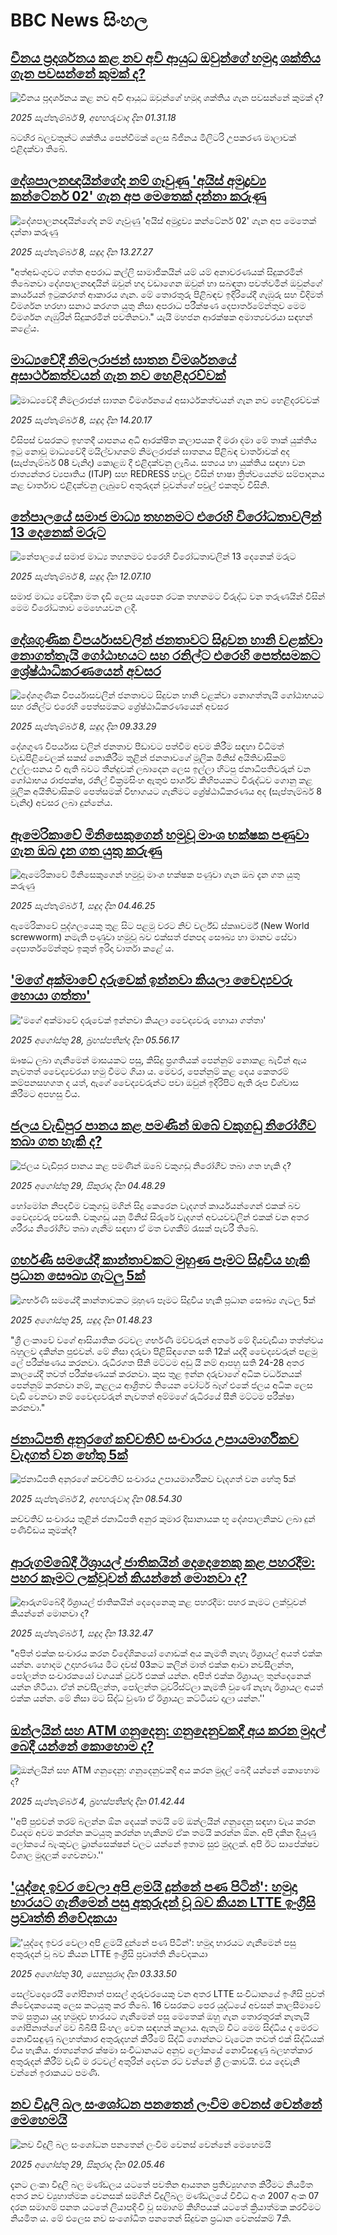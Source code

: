 # BBC News සිංහල## [චීනය ප්‍රදර්ශනය කළ නව අවි ආයුධ ඔවුන්ගේ හමුදා ශක්තිය ගැන පවසන්නේ කුමක් ද?](https://www.bbc.com/sinhala/articles/cjed212qy78o?at_medium=RSS&at_campaign=rss?at_campaign=githubrss)![චීනය ප්‍රදර්ශනය කළ නව අවි ආයුධ ඔවුන්ගේ හමුදා ශක්තිය ගැන පවසන්නේ කුමක් ද?](https://ichef.bbci.co.uk/ace/ws/240/cpsprodpb/40f3/live/feaf9ed0-891b-11f0-84c8-99de564f0440.jpg)_2025 සැප්තැම්බර් 9, අඟහරුවාදා දින 01.31.18_බටහිර බලවතුන්ට ශක්තිය පෙන්වීමක් ලෙස බීජිනය මිලිටරි උපකරණ මාලාවක් එළිදක්වා තිබේ.## [දේශපාලනඥයින්ගේද නම් ගෑවුණු 'අයිස් අමුද්‍රව්‍ය කන්ටේනර් 02' ගැන අප මෙතෙක් දන්නා කරුණු](https://www.bbc.com/sinhala/articles/cz69j6v090vo?at_medium=RSS&at_campaign=rss?at_campaign=githubrss)![දේශපාලනඥයින්ගේද නම් ගෑවුණු 'අයිස් අමුද්‍රව්‍ය කන්ටේනර් 02' ගැන අප මෙතෙක් දන්නා කරුණු](https://ichef.bbci.co.uk/ace/ws/240/cpsprodpb/4087/live/2c4e0e40-8ca9-11f0-82aa-7d0865a885a4.jpg)_2025 සැප්තැම්බර් 8, සඳුදා දින 13.27.27_"අත්අඩංගුවට ගත්ත අපරාධ කල්ලි සාමාජිකයින් යම් යම් අනාවරණයක් සිදුකරමින් තිබෙනවා දේශපාලනඥයින් ඔවුන් හදා වඩාගෙන ඔවුන් හා සබඳතා පවත්වමින් ඔවුන්ගේ කාර්යයන් ඉටුකරගත් ආකාරය ගැන. මේ තොරතුරු පිළිබඳව ඉදිරියේදී ගැඹුරු සහ විදිමත් විමර්ශන හරහා සනාථ කරගත යුතු නිසා අපරාධ පරීක්ෂණ දෙපාර්තමේන්තුව මෙම විමර්ශන ගැඹුරින් සිදුකරමින් පවතිනවා."  යැයි මහජන ආරක්ෂක අමාත්‍යවරයා සඳහන් කළේය.## [මාධ්‍යවේදී නිමලරාජන් ඝාතන විමර්ශනයේ අසාර්ථකත්වයන් ගැන නව හෙළිදරව්වක්](https://www.bbc.com/sinhala/articles/c24rnp96l5do?at_medium=RSS&at_campaign=rss?at_campaign=githubrss)![මාධ්‍යවේදී නිමලරාජන් ඝාතන විමර්ශනයේ අසාර්ථකත්වයන් ගැන නව හෙළිදරව්වක්](https://ichef.bbci.co.uk/ace/ws/240/cpsprodpb/91f8/live/86dda540-8cb4-11f0-82aa-7d0865a885a4.jpg)_2025 සැප්තැම්බර් 8, සඳුදා දින 14.20.17_විසිපස් වසරකට ඉහතදී යාපනය අධි ආරක්ෂිත කලාපයක දී මරා දමා මේ තාක් යුක්තිය ඉටු නොවූ මාධ්‍යවේදී මයිල්වාගනම් නිමලරාජන් ඝාතනය පිළිබඳ වාර්තාවක් අද (සැප්තැම්බර් 08 වැනිදා) කොළඹ දී එළිදක්වනු ලැබීය.
සත්‍යය හා යුක්තිය සඳහා වන ජාත්‍යන්තර ව්‍යපෘතිය (ITJP) සහ REDRESS හවුල විසින් භාෂා ත්‍රිත්වයෙන්ම සම්පාදනය කළ වාර්තාව එළිදක්වනු ලැබුවේ අතුරුදන් වූවන්ගේ පවුල් එකතුව විසිනි.## [නේපාලයේ සමාජ මාධ්‍ය තහනමට එරෙහි විරෝධතාවලින් 13 දෙනෙක් මරුට](https://www.bbc.com/sinhala/articles/c1ed7eq8e2zo?at_medium=RSS&at_campaign=rss?at_campaign=githubrss)![නේපාලයේ සමාජ මාධ්‍ය තහනමට එරෙහි විරෝධතාවලින් 13 දෙනෙක් මරුට](https://ichef.bbci.co.uk/ace/ws/240/cpsprodpb/eef7/live/70582510-8ca6-11f0-82aa-7d0865a885a4.jpg)_2025 සැප්තැම්බර් 8, සඳුදා දින 12.07.10_සමාජ මාධ්‍ය වේදිකා මත දැඩි ලෙස යැපෙන රටක තහනමට විරුද්ධ වන තරුණයින් විසින් මෙම විරෝධතාව මෙහෙයවන ලදී.## [දේශගුණික විපර්යාසවලින් ජනතාවට සිදුවන හානි වළක්වා නොගත්තැයි ගෝඨාභයට සහ රනිල්ට එරෙහි පෙත්සමකට ශ්‍රේෂ්ඨාධිකරණයෙන් අවසර](https://www.bbc.com/sinhala/articles/c1dqpwwq33xo?at_medium=RSS&at_campaign=rss?at_campaign=githubrss)![දේශගුණික විපර්යාසවලින් ජනතාවට සිදුවන හානි වළක්වා නොගත්තැයි ගෝඨාභයට සහ රනිල්ට එරෙහි පෙත්සමකට ශ්‍රේෂ්ඨාධිකරණයෙන් අවසර](https://ichef.bbci.co.uk/ace/ws/240/cpsprodpb/f82f/live/6e054eb0-8c96-11f0-b882-771c24b6a718.jpg)_2025 සැප්තැම්බර් 8, සඳුදා දින 09.33.29_දේශගුණ විපර්යාස වලින් ජනතාව පීඩාවට පත්වීම අවම කිරීම සඳහා විධිමත් වැඩපිළිවෙලක් සකස් නොකිරීම තුළින් ජනතාවගේ මූලික මිනිස් අයිතිවාසිකම් උල්ලංඝනය වී ඇති බවට තීන්දුවක් ලබාදෙන ලෙස ඉල්ලා හිටපු ජනාධිපතිවරුන් වන ගෝඨාභය රාජපක්ෂ, රනිල් වික්‍රමසිංහ ඇතුළු පාර්ශ්ව කිහිපයකට විරුද්ධව ගොනු කළ මූලික අයිතිවාසිකම් පෙත්සමක් විභාගයට ගැනීමට ශ්‍රේෂ්ඨාධිකරණය අද (සැප්තැම්බර් 8 වැනිදා) අවසර ලබා දුන්නේය.## [ඇමෙරිකාවේ මිනිසෙකුගෙන් හමුවූ මාංශ භක්ෂක පණුවා ගැන ඔබ දැන ගත යුතු කරුණු](https://www.bbc.com/sinhala/articles/cvgn2zkzek2o?at_medium=RSS&at_campaign=rss?at_campaign=githubrss)![ඇමෙරිකාවේ මිනිසෙකුගෙන් හමුවූ මාංශ භක්ෂක පණුවා ගැන ඔබ දැන ගත යුතු කරුණු](https://ichef.bbci.co.uk/ace/ws/240/cpsprodpb/06b8/live/00600780-8285-11f0-856b-cd8744058cb6.jpg)_2025 සැප්තැම්බර් 1, සඳුදා දින 04.46.25_ඇමෙරිකාවේ පුද්ගලයෙකු තුළ සිට පළමු වරට නිව් වර්ල්ඩ් ස්කෲවර්ම් (New World screwworm) නමැති පණුවා හමුවූ බව එක්සත් ජනපද සෞඛ්‍ය හා මානව සේවා දෙපාර්තමේන්තුව ඉකුත් ඉරිදා වාර්තා කළේ ය.## ['මගේ අක්මාවේ දරුවෙක් ඉන්නවා කියලා වෛද්‍යවරු හොයා ගත්තා'](https://www.bbc.com/sinhala/articles/cy85znl5mn1o?at_medium=RSS&at_campaign=rss?at_campaign=githubrss)!['මගේ අක්මාවේ දරුවෙක් ඉන්නවා කියලා වෛද්‍යවරු හොයා ගත්තා'](https://ichef.bbci.co.uk/ace/ws/240/cpsprodpb/74e9/live/4b596d00-7f6d-11f0-ab3e-bd52082cd0ae.jpg)_2025 අගෝස්තු 28, බ්‍රහස්පතින්දා දින 05.56.17_ඖෂධ ලබා ගැනීමෙන් මාසයකට පසු, කිසිදු ප්‍රගතියක් පෙන්නුම් නොකළ බැවින් ඇය නැවතත් වෛද්‍යවරයා හමු වීමට ගියා ය. මෙවර, පෙන්නුම් කළ දෙය කෙතරම් කම්පනසහගත ද යත්, ඇගේ වෛද්‍යවරුන්ට පවා ඔවුන් ඉදිරිපිට ඇති රූප විශ්වාස කිරීමට අපහසු විය.## [ජලය වැඩිපුර පානය කළ පමණින් ඔබේ වකුගඩු නිරෝගීව තබා ගත හැකි ද?](https://www.bbc.com/sinhala/articles/cj4wp9nxdy2o?at_medium=RSS&at_campaign=rss?at_campaign=githubrss)![ජලය වැඩිපුර පානය කළ පමණින් ඔබේ වකුගඩු නිරෝගීව තබා ගත හැකි ද?](https://ichef.bbci.co.uk/ace/ws/240/cpsprodpb/fdf7/live/ca5dcf70-7f67-11f0-9b45-d97edf6817de.jpg)_2025 අගෝස්තු 29, සිකුරාදා දින 04.48.29_හෝමෝන නිපදවීම වකුගඩු මගින් සිදු කෙරෙන වැදගත් කාර්යයන්ගෙන් එකක් බව වෛද්‍යවරු පවසති.
වකුගඩු යනු මිනිස් සිරුරේ වැදගත් අවයවවලින් එකක් වන අතර ශරීරය නිරෝගීව තබා ගැනීම සඳහා ඒ මත වගකීම් රැසක් පැවරී තිබේ.## [ගර්භණී සමයේදී කාන්තාවකට මුහුණ පෑමට සිදුවිය හැකි ප්‍රධාන සෞඛ්‍ය ගැටලු 5ක්](https://www.bbc.com/sinhala/articles/ce93mxdnr1jo?at_medium=RSS&at_campaign=rss?at_campaign=githubrss)![ගර්භණී සමයේදී කාන්තාවකට මුහුණ පෑමට සිදුවිය හැකි ප්‍රධාන සෞඛ්‍ය ගැටලු 5ක්](https://ichef.bbci.co.uk/ace/ws/240/cpsprodpb/a8de/live/07a6d9f0-7f4d-11f0-a34f-318be3fb0481.jpg)_2025 අගෝස්තු 25, සඳුදා දින 01.48.23_"ශ්‍රී ලංකාවේ වගේ ආසියාතික රටවල ගර්භණී මව්වරුන් අතරේ මේ දියවැඩියා තත්ත්වය බහුලව දකින්න පුළුවන්. මේ නිසා දරුවා පිළිසිඳගෙන සති 12ක් යද්දී වෛද්‍යවරුන් පළමු ලේ පරීක්ෂණය කරනවා. රුධිරගත සීනි මට්ටම අඩු යි නම් ආපහු සති 24-28 අතර කාලයේදී තවත් පරීක්ෂණයක් කරනවා. කුස තුළ ඉන්න දරුවාගේ අධික වර්ධනයක් පෙන්නුම් කරනවා නම්, කළලය ආශ්‍රිතව තියෙන වෝටර් බෑග් එකේ ජලය අධික ලෙස වැඩි වෙනවා නම් වෛද්‍යවරුන් නැවතත් අම්මගේ රුධිරයේ සීනි මට්ටම පරීක්ෂා කරනවා."## [ජනාධිපති අනුරගේ කච්චතිව් සංචාරය උපායමාර්ගිකව වැදගත් වන හේතු 5ක්](https://www.bbc.com/sinhala/articles/c07p7d1k1njo?at_medium=RSS&at_campaign=rss?at_campaign=githubrss)![ජනාධිපති අනුරගේ කච්චතිව් සංචාරය උපායමාර්ගිකව වැදගත් වන හේතු 5ක්](https://ichef.bbci.co.uk/ace/ws/240/cpsprodpb/cfc6/live/d9369e90-87d3-11f0-b391-6936825093bd.jpg)_2025 සැප්තැම්බර් 2, අඟහරුවාදා දින 08.54.30_කච්චතිව් සංචාරය තුළින් ජනාධිපති අනුර කුමාර දිසානායක භූ දේශපාලනිකව ලබා දුන් පණිවිඩය කුමක්ද?## [ආරුගම්බේදී ඊශ්‍රායල් ජාතිකයින් දෙදෙනෙකු කළ පහරදීම: පහර කෑමට ලක්වූවන් කියන්නේ මොනවා ද?](https://www.bbc.com/sinhala/articles/ce8399yv6leo?at_medium=RSS&at_campaign=rss?at_campaign=githubrss)![ආරුගම්බේදී ඊශ්‍රායල් ජාතිකයින් දෙදෙනෙකු කළ පහරදීම: පහර කෑමට ලක්වූවන් කියන්නේ මොනවා ද?](https://ichef.bbci.co.uk/ace/ws/240/cpsprodpb/586c/live/459f5280-872e-11f0-9ea1-07d888221746.png)_2025 සැප්තැම්බර් 1, සඳුදා දින 13.32.47_"අපිත් එක්ක සංචාරය කරන විදේශිකයෝ ගොඩක් අය කැමති නැහැ ඊශ්‍රායල් අයත් එක්ක යන්න. හොදම උදාහරණය මීට දවස් 03කට කලින් මාත් එක්ක ආවා නවසීලන්ත, පෝලන්ත සංචාරකයෝ වගයක් ටුවර් එකක් යන්න. අපිත් එක්ක ඊශ්‍රායල තුන්දෙනෙක් යන්න හිටියා. ඒත් නවසීලන්ත, පෝලන්ත ටුවරිස්ට්ලා කැමති වුණේ නැහැ ඊශ්‍රායල අයත් එක්ක යන්න. මේ නිසා මට සිද්ධ වුණා ඒ ඊශ්‍රායල කට්ටියව දාලා යන්න.''## [ඔන්ලයින් සහ ATM ගනුදෙනු: ගනුදෙනුවකදී අය කරන මුදල් බෙදී යන්නේ කොහොම ද?](https://www.bbc.com/sinhala/articles/cx2jl8k0lelo?at_medium=RSS&at_campaign=rss?at_campaign=githubrss)![ඔන්ලයින් සහ ATM ගනුදෙනු: ගනුදෙනුවකදී අය කරන මුදල් බෙදී යන්නේ කොහොම ද?](https://ichef.bbci.co.uk/ace/ws/240/cpsprodpb/cdc5/live/071a2980-8941-11f0-9cf6-cbf3e73ce2b9.png)_2025 සැප්තැම්බර් 4, බ්‍රහස්පතින්දා දින 01.42.44_''අපි පුළුවන් තරම් බලන්න ඕන දෙයක් තමයි මේ ඔන්ලයින් ගනුදෙනු සඳහා වැය කරන වියදම අවම කරන්න කටයුතු කරන්න හැකිනම් ඒක තමයි කරන්න ඕන. අපි දකින දියුණු ලෝකයේ බැංකුවල ට්‍රාන්සෙක්ෂන් වලට යන්නේ ඉතාම සුළු මුදලක්. අපි ඊට සාපේක්ෂව විශාල මුදලක් ගෙවනවා.''## ['යුද්දෙ ඉවර වෙලා අපි ළමයි දුන්නේ පණ පිටින්': හමුදා භාරයට ගැනීමෙන් පසු අතුරුදන් වූ බව කියන LTTE ඉංග්‍රීසි ප්‍රවෘත්ති නිවේදකයා](https://www.bbc.com/sinhala/articles/cp8z1dy2zn3o?at_medium=RSS&at_campaign=rss?at_campaign=githubrss)!['යුද්දෙ ඉවර වෙලා අපි ළමයි දුන්නේ පණ පිටින්': හමුදා භාරයට ගැනීමෙන් පසු අතුරුදන් වූ බව කියන LTTE ඉංග්‍රීසි ප්‍රවෘත්ති නිවේදකයා](https://ichef.bbci.co.uk/ace/ws/240/cpsprodpb/9f2b/live/3c7f3820-7e71-11f0-8eec-4ff8283ed204.jpg)_2025 අගෝස්තු 30, සෙනසුරාදා දින 03.33.50_සෙල්වදොරෙයි ගෝපිනාත් පාසල් ගුරුවරයෙකු වන අතර LTTE සංවිධානයේ ඉංගීසි පුවත් නිවේදකයෙකු ලෙස කටයුතු කර තිබේ. 16 වසරකට පෙර යුද්ධයේ අවසන් කාලසීමාවේ තම පුත්‍රයා යුද හමුදාව භාරයට ගැනීමෙන් පසු මෙතෙක් ඔහු ගැන තොරතුරක් නැතැයි  ගෝපිනාත්ගේ මව බීබීසී සිංහල වෙත සඳහන් කළාය.
ඇතැම් විට මෙම සිද්ධිය ද මෙරට නොවිසඳුණු බලහත්කාර අතුරුදහන් කිරීමේ සිද්ධි ගොන්නට වැටෙන තවත් එක් සිද්ධියක් විය හැකිය. ජාත්‍යන්තර ක්ෂමා සංවිධානයට අනුව ලෝකයේ නොවිසඳුණු බලහත්කාර අතුරුදන් කිරීම් වැඩි ම රටවල් අතුරින් දෙවන රට වන්නේ ශ්‍රී ලංකාවයි. එය දෙවැනි වන්නේ ඉරාකයට පමණි.## [නව විදුලි බල සංශෝධන පනතෙන් ලංවිම වෙනස් වෙන්නේ මෙහෙමයි](https://www.bbc.com/sinhala/articles/cwy5zl729vvo?at_medium=RSS&at_campaign=rss?at_campaign=githubrss)![නව විදුලි බල සංශෝධන පනතෙන් ලංවිම වෙනස් වෙන්නේ මෙහෙමයි](https://ichef.bbci.co.uk/ace/ws/240/cpsprodpb/6cf7/live/7e2d1450-84a1-11f0-84c8-99de564f0440.jpg)_2025 අගෝස්තු 29, සිකුරාදා දින 02.05.46_දැනට ලංකා විදුලි බල මණ්ඩලය යටතේ පවතින ආයතන ප්‍රතිව්‍යුහගත කිරීමට නියමිත අතර නව ව්‍යුහාත්මක වෙනසක් සමගින් විදුලිබල මණ්ඩලයේ විවිධ අංශ 2007 අංක 07 දරන සමාගම් පනත යටතේ ලියාපදිංචි වූ සමාගම් කිහිපයක් යටතේ ක්‍රියාත්මක කරවීමට නියමිත ය. මේ එලෙස නව සංශෝධිත පනතෙන් සිදුවන ප්‍රධාන වෙනස්කම් 7කි.